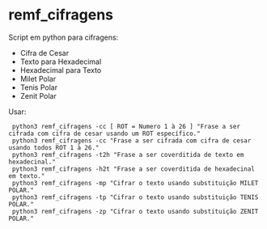 # remf_cifragens

Script em python para cifragens:
   - Cifra de Cesar
   - Texto para Hexadecimal
   - Hexadecimal para Texto
   - Milet Polar
   - Tenis Polar
   - Zenit Polar


Usar:

     python3 remf_cifragens -cc [ ROT = Numero 1 à 26 ] "Frase a ser cifrada com cifra de cesar usando um ROT específico." 
     python3 remf_cifragens -cc "Frase a ser cifrada com cifra de cesar usando todos ROT 1 à 26." 
     python3 remf_cifragens -t2h "Frase a ser coverditida de texto em hexadecinal." 
     python3 remf_cifragens -h2t "Frase a ser coverditida de hexadecinal em texto." 
     python3 remf_cifragens -mp "Cifrar o texto usando substituição MILET POLAR." 
     python3 remf_cifragens -tp "Cifrar o texto usando substituição TENIS POLAR." 
     python3 remf_cifragens -zp "Cifrar o texto usando substituição ZENIT POLAR." 
